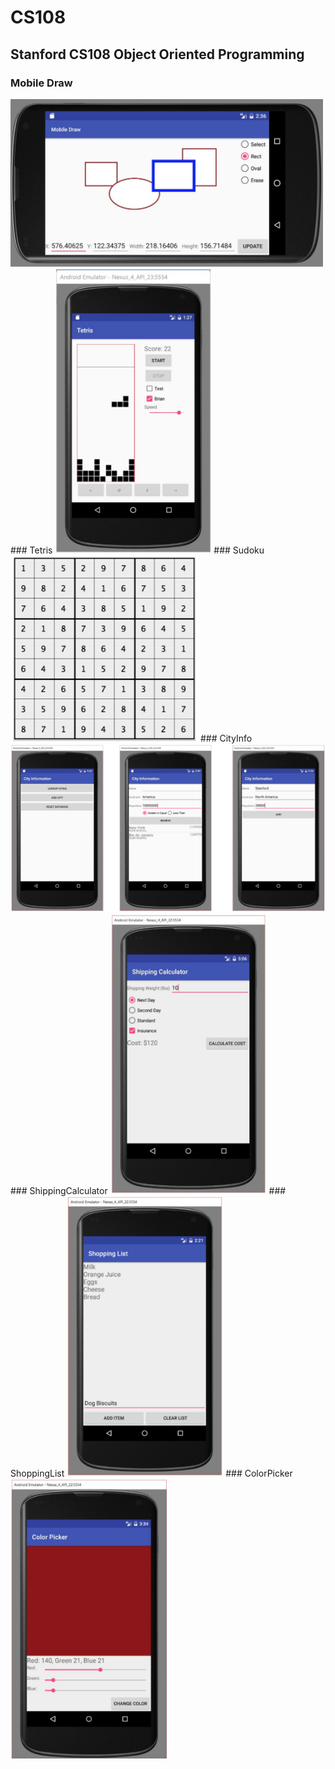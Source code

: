 # CS108
## Stanford CS108 Object Oriented Programming
### Mobile Draw
<img src="pic/MobileDraw.png" width="500" alt="MobileDraw"/>
### Tetris
<img src="pic/Tetris.png" width="250" alt="Tetris"/>
### Sudoku
<img src="pic/Sudoku.png" width="300" alt="Sudoku"/>
### CityInfo
<img src="pic/CityInfo.png" width="750" alt="CityInfo"/>
### ShippingCalculator
<img src="pic/ShippingCalculator.png" width="250" alt="ShippingCalculator"/>
### ShoppingList
<img src="pic/ShoppingList.png" width="250" alt="ShoppingList"/>
### ColorPicker
<img src="pic/ColorPicker.png" width="250" alt="ColorPicker"/>
